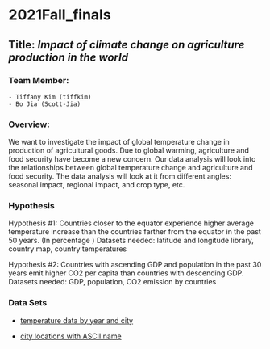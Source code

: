 # 2021Fall_finals

## Title: *Impact of climate change on agriculture production in the world*

###  Team Member: 
    - Tiffany Kim (tiffkim)
    - Bo Jia (Scott-Jia)

###  Overview:
We want to investigate the impact of global temperature change in production of agricultural goods. Due to global warming, agriculture and food security have become a new concern. Our data analysis will look into the relationships between global temperature change and agriculture and food security. The data analysis will look at it from different angles: seasonal impact, regional impact, and crop type, etc.

### Hypothesis
Hypothesis #1: Countries closer to the equator experience higher average temperature increase than the countries 
farther from the equator in the past 50 years.  (In percentage )
Datasets needed: latitude and longitude library, country map, country temperatures

Hypothesis #2: Countries with ascending GDP and population in the past 30 years emit higher CO2 per capita than 
countries with descending GDP.
Datasets needed: GDP, population, CO2 emission by countries

### Data Sets
- [temperature data by year and city](https://www.kaggle.com/berkeleyearth/climate-change-earth-surface-temperature-data?select=GlobalLandTemperaturesByCity.csv)

- [city locations with ASCII name](https://www.kaggle.com/swapnilbhange/average-temperature-of-cities)

